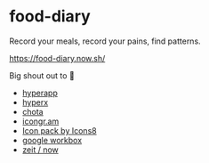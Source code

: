 # food-diary

Record your meals, record your pains, find patterns.

https://food-diary.now.sh/

Big shout out to 📢
- [hyperapp](https://github.com/jorgebucaran/hyperapp)
- [hyperx](https://github.com/choojs/hyperx)
- [chota](https://jenil.github.io/chota/)
- [icongr.am](https://icongr.am)
- [Icon pack by Icons8](https://icons8.com)
- [google workbox](https://developers.google.com/web/tools/workbox/)
- [zeit / now](https://zeit.co/now)
